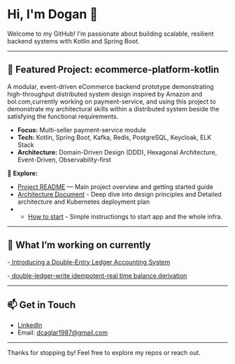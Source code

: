 # Hi, I'm Dogan 👋

Welcome to my GitHub! I'm passionate about building scalable, resilient backend systems with Kotlin and Spring Boot.

---

## 🚀 Featured Project: ecommerce-platform-kotlin

A modular, event-driven eCommerce backend prototype demonstrating high-throughput  distributed system design inspired by Amazon and bol.com,currently working on payment-service, and using this project to demonstrate my architectural skills within a distributed system beside the satisfying the functional requirements. 

- **Focus:** Multi-seller payment-service module  
- **Tech:** Kotlin, Spring Boot, Kafka, Redis, PostgreSQL, Keycloak, ELK Stack  
- **Architecture:** Domain-Driven Design (DDD), Hexagonal Architecture, Event-Driven, Observability-first  

🔎 **Explore:**  
- [Project README](https://github.com/dcaglar/ecommerce-platform-kotlin/blob/main/README.md) — Main project overview and getting started guide 
- [Architecture Document](https://github.com/dcaglar/ecommerce-platform-kotlin/blob/main/docs/architecture.md) - Deep dive into design principles and Detailed architecture and Kubernetes deployment plan
- - [How to start](https://github.com/dcaglar/ecommerce-platform-kotlin/blob/main/docs/how-to-start.md) - Simple instructiongs to start app and the whole infra.


---
## 🔧 What I’m working on currently 

-[ Introducing a Double-Entry Ledger Accounting System](https://github.com/dcaglar/ecommerce-platform-kotlin/issues/105)

-[ double-ledger-write idempotent-real time balance derivation](https://github.com/dcaglar/ecommerce-platform-kotlin/issues/105) 

---

## 📫 Get in Touch

- [LinkedIn](https://linkedin.com/in/dogan-c-596267a/)
- Email: dcaglar1987@gmail.com  

---

Thanks for stopping by! Feel free to explore my repos or reach out.
